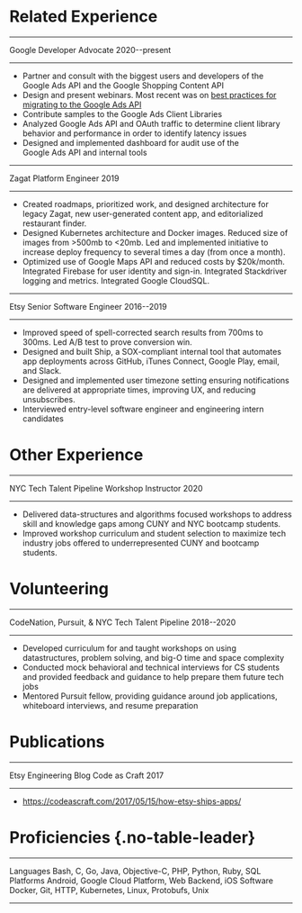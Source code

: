 # Related Experience

------ ------------------ ---------------------------------------- -------------
Google Developer Advocate                                          2020--present
------ ------------------ ---------------------------------------- -------------

- Partner and consult with the biggest users and developers of the
  Google&nbsp;Ads&nbsp;API and the Google&nbsp;Shopping&nbsp;Content&nbsp;API
- Design and present webinars. Most recent was on [best practices for migrating
  to the Google Ads API][migration webinar]
- Contribute samples to the Google&nbsp;Ads&nbsp;Client&nbsp;Libraries
- Analyzed Google Ads API and OAuth traffic to determine client library behavior
  and performance in order to identify latency issues
- Designed and implemented dashboard for audit use of the
  Google&nbsp;Ads&nbsp;API
  and internal tools

----- ----------------- --------------------------------------------------- ----
Zagat Platform Engineer                                                     2019
----- ----------------- --------------------------------------------------- ----

- Created roadmaps, prioritized work, and designed architecture for legacy
  Zagat, new user-generated content app, and editorialized restaurant finder.
- Designed Kubernetes architecture and Docker images. Reduced size of images
  from >500mb to <20mb. Led and implemented initiative to increase deploy
  frequency to several times a day (from once a month).
- Optimized use of Google&nbsp;Maps&nbsp;API and reduced costs by \$20k/month.
  Integrated Firebase for user identity and sign-in. Integrated Stackdriver
  logging and metrics. Integrated Google&nbsp;CloudSQL.

---- ------------------------ --------------------------------------- ----------
Etsy Senior Software Engineer                                         2016--2019
---- ------------------------ --------------------------------------- ----------

- Improved speed of spell-corrected search results from 700ms to 300ms. Led
  A/B test to prove conversion win.
- Designed and built Ship, a SOX-compliant internal tool that automates app
  deployments across GitHub, iTunes&nbsp;Connect, Google&nbsp;Play, email, and
  Slack.
- Designed and implemented user timezone setting ensuring notifications are
  delivered at appropriate times, improving UX, and reducing unsubscribes.
- Interviewed entry-level software engineer and engineering intern candidates

# Other Experience

------------------------ ------------------- ------------------------------ ----
NYC Tech Talent Pipeline Workshop Instructor                                2020
------------------------ ------------------- ------------------------------ ----

- Delivered data-structures and algorithms focused workshops to address skill
  and knowledge gaps among CUNY and NYC bootcamp students.
- Improved workshop curriculum and student selection to maximize tech industry
  jobs offered to underrepresented CUNY and bootcamp students.

# Volunteering

----------------------------------------------- ------------------ -------------
CodeNation, Pursuit, & NYC Tech Talent Pipeline                    2018--2020
----------------------------------------------- ------------------ -------------

- Developed curriculum for and taught workshops on using datastructures, problem
  solving, and big-O time and space complexity
- Conducted mock behavioral and technical interviews for CS students and
  provided feedback and guidance to help prepare them future tech jobs
- Mentored Pursuit fellow, providing guidance around job applications,
  whiteboard interviews, and resume preparation

# Publications

--------------------- ------------- --------------------------------------- ----
Etsy Engineering Blog Code as Craft                                         2017
--------------------- ------------- --------------------------------------- ----

- <https://codeascraft.com/2017/05/15/how-etsy-ships-apps/>

# Proficiencies {.no-table-leader}

----------- --------------------------------------------------------------------
Languages   Bash, C, Go, Java, Objective-C, PHP, Python, Ruby, SQL
Platforms   Android, Google Cloud Platform, Web Backend, iOS
Software    Docker, Git, HTTP, Kubernetes, Linux, Protobufs, Unix
----------- --------------------------------------------------------------------

[migration webinar]: <https://www.youtube.com/watch?v=2QaNf-JGCGU>
